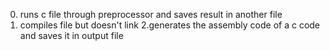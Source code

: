 0. runs c file through preprocessor and saves result in another file
1. compiles file but doesn't link
2.generates the assembly code of a c code and saves it in output file
